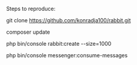 Steps to reproduce:

git clone https://github.com/konradja100/rabbit.git

composer update

php bin/console rabbit:create --size=1000

php bin/console messenger:consume-messages
